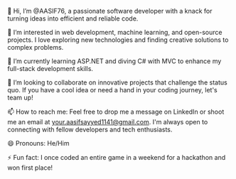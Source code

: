 👋 Hi, I’m @AASIF76, a passionate software developer with a knack for turning ideas into efficient and reliable code.

👀 I’m interested in web development, machine learning, and open-source projects. I love exploring new technologies and finding creative solutions to complex problems.

🌱 I’m currently learning ASP.NET and diving C#  with MVC to enhance my full-stack development skills.

💞️ I’m looking to collaborate on innovative projects that challenge the status quo. If you have a cool idea or need a hand in your coding journey, let's team up!

📫 How to reach me: Feel free to drop me a message on LinkedIn or shoot me an email at your.aasifsayyed1141@gmail.com. I'm always open to connecting with fellow developers and tech enthusiasts.

😄 Pronouns: He/Him

⚡ Fun fact: I once coded an entire game in a weekend for a hackathon and won first place!


<!---
AASIF76/AASIF76 is a ✨ special ✨ repository because its `README.md` (this file) appears on your GitHub profile.
You can click the Preview link to take a look at your changes.
--->
